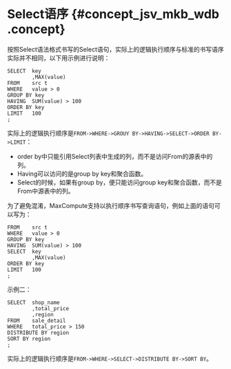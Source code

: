 # Select语序 {#concept_jsv_mkb_wdb .concept}

按照Select语法格式书写的Select语句，实际上的逻辑执行顺序与标准的书写语序实际并不相同，以下用示例进行说明：

```
SELECT  key
        ,MAX(value)
FROM    src t
WHERE   value > 0
GROUP BY key
HAVING  SUM(value) > 100
ORDER BY key
LIMIT   100
;
```

实际上的逻辑执行顺序是`FROM->WHERE->GROUY BY->HAVING->SELECT->ORDER BY->LIMIT`：

-   order by中只能引用Select列表中生成的列，而不是访问From的源表中的列。
-   Having可以访问的是group by key和聚合函数。
-   Select的时候，如果有group by，便只能访问group key和聚合函数，而不是From中源表中的列。

为了避免混淆，MaxCompute支持以执行顺序书写查询语句，例如上面的语句可以写为：

```
FROM    src t
WHERE   value > 0
GROUP BY key
HAVING  SUM(value) > 100
SELECT  key
        ,MAX(value)
ORDER BY key
LIMIT   100
;
```

示例二：

```
SELECT  shop_name
        ,total_price
        ,region
FROM    sale_detail
WHERE   total_price > 150
DISTRIBUTE BY region
SORT BY region
;
```

实际上的逻辑执行顺序是`FROM->WHERE->SELECT->DISTRIBUTE BY->SORT BY`。


